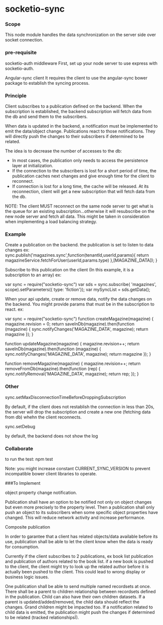 # socketio-sync



### Scope

This node module handles the data synchronization on the server side over socket connection.


### pre-requisite

socketio-auth middleware
First, set up your node server to use express with socketio-auth.

Angular-sync client
It requires the client to use the angular-sync bower package to establish the syncing process.


### Principle

Client subscribes to a publication defined on the backend.
When the subscription is established, the backend subscription will fetch data from the db and send them to the subscribers.

When data is updated in the backend, a notification must be implemented to emit the data/object change.
Publications react to those notifications. They will directly push the changes to their subscribers if determined to be related.

The idea is to decrease the number of accesses to the db:

- In most cases, the publication only needs to access the persistence layer at initialization.
- If the connection to the subscribers is lost for a short period of time, the publication caches next changes and give enough time for the client to reconnect.
- If connection is lost for a long time, the cache will be released. At its reconnection, client will get a new subscription that will fetch data from the db.

NOTE: 
The client MUST reconnect on the same node server to get what is the queue for an existing subscription...otherwise it will resubscribe on the new node server and fetch all data.
This might be taken in consideration when implementing a load balancing strategy.


### Example

Create a publication on the backend. the publication is set to listen to data changes
 ex:
  sync.publish('magazines.sync',function(tenantId,userId,params){
    return magazineService.fetchForUser(userId,params.type)
 },[MAGAZINE_DATA]);
 }
 
 Subscribe to this publication on the client (In this example, it is a subscription to an array)
 ex:

 var sync = require("socketio-sync")
 var sds = sync.subscribe(
            'magazines',
            scope).setParameters({ type: 'fiction'});
var mySyncList = sds.getData();
 
 When your api update, create or remove data, notify the data changes on the backend. You might provide params that must be in the subscription to react. 
 ex:

 var sync = require("socketio-sync")
 function createMagazine(magazine) {
    magazine.revision = 0;
    return saveInDb(magazine).then(function (magazine) {
        sync.notifyChanges('MAGAZINE_DATA', magazine);
        return magazine
    });
 }

 function updateMagazine(magazine) {
    magazine.revision++;
    return saveInDb(magazine).then(function (magazine) {
        sync.notifyChanges('MAGAZINE_DATA', magazine);
        return magazine
    });
 }
 
 function removeMagazine(magazine) {
    magazine.revision++;
    return removeFromDb(magazine).then(function (rep) {
        sync.notifyRemoval('MAGAZINE_DATA', magazine);
        return rep;
    });
 }

### Other

sync.setMaxDisconnectionTimeBeforeDroppingSubscription

By default, if the client does not restablish the connection in less than 20s, the server will drop the subscription and create a new one (fetching data from db) whehn the client reconnects.

sync.setDebug

by default, the backend does not show the log

### Collaborate

to run the test: npm test


Note: you might increase constant CURRENT_SYNC_VERSION to prevent incompatible bower client libraries to operate.


###To Implement

object property change notification.

Publication shall have an option to be notified not only on object changes but even more precisely to the property level.
Then a publication shall only push an object to its subscribers when some specific object properties have changed.
This will reduce network activity and increase performance.


Composite publication

In order to garantee that a client has related objects/data available before its use, publication shall be able to let the client know when the data is ready for consumption.

Currently if the client subscribes to 2 publications, ex book list publication and publication of authors related to the book list.
if a new book is pushed to the client, the client might try to look up the related author before it is  actually been pushed to the client. This could lead to wrong display or business logic issues.

One publication shall be able to send multiple named recordsets at once. 
There shall be a parent to children relationship between recordsets defined in the publication. Child can also have their own children datasets. 
If a parent is updated/added/removed, the child data should reflect the changes. Grand children might be impacted too. If a notification related to child data is emitted, the publication might push the changes if determined to be related (tracked relationshipsÏ).


